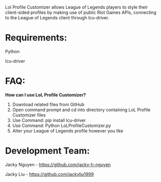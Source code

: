 Lol Profile Customizer allows League of Legends players to style their client-sided profiles by making use of public Riot Games APIs, connecting to the League of Legends client through lcu-driver.

# Requirements:
Python

lcu-driver

# FAQ:
**How can I use LoL Profile Customizer?** 
1. Download related files from GitHub
2. Open command prompt and cd into directory containing LoL Profile Customizer files
3. Use Command: pip install lcu-driver
4. Use Command: Python LoLProfileCustomizer.py
5. Alter your League of Legends profile however you like

# Development Team:
Jacky Nguyen - https://github.com/jacky-h-nguyen

Jacky Liu - https://github.com/jackyliu1999


